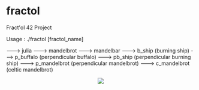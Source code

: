 # fractol
Fract'ol 42 Project

 Usage :  ./fractol [fractol_name]
 
---> julia
---> mandelbrot
---> mandelbar
---> b_ship (burning ship)
---> p_buffalo (perpendicular buffalo)
---> pb_ship (perpendicular burning ship)
---> p_mandelbrot (perpendicular mandelbrot)
---> c_mandelbrot (celtic mandelbrot)

<p align="center">
  <img src="img/fractal_png.png">
</p>
